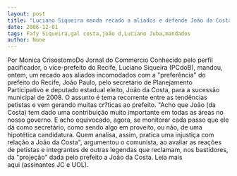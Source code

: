 ```yaml
---
layout: post
title: "Luciano Siqueira manda recado a aliados e defende João da Costa"
date: 2006-12-01
tags: Fafy Siqueira,gal costa,joão d,Luciano Juba,mandados
author: None
---
```


Por Monica CrisostomoDo Jornal do Commercio
Conhecido pelo perfil pacificador, o vice-prefeito do Recife, Luciano Siqueira (PCdoB), mandou, ontem, um recado aos aliados incomodados com a \"preferência\" do prefeito do Recife, João Paulo, pelo secretário de Planejamento Participativo e deputado estadual eleito, João da Costa, para a sucessão municipal de 2008. O assunto é tema recorrente entre as tendências petistas e vem gerando muitas cr?ticas ao prefeito. 
\"Acho que João (da Costa) tem dado uma contribuição muito importante em todas as áreas no nosso governo. E acho equivocado, agora, se monitorar cada passo que ele dá como secretário, como sendo algo em proveito, ou não, de uma hipotética candidatura. Quem analisa, assim, pratica uma injustiça com relação a João da Costa\", argumentou o comunista, ao avaliar as reações de petistas e integrantes de outras legendas que reclamam, nos bastidores, da \"projeção\" dada pelo prefeito a João da Costa. 
Leia mais aqui&nbsp;(assinantes JC e UOL). 